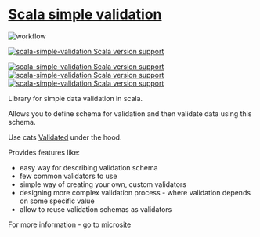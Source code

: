 # [Scala simple validation](https://plmuninn.github.io/scala-simple-validation/)

![workflow](https://github.com/plmuninn/scala-simple-validation/actions/workflows/ci.yml/badge.svg) 

[![scala-simple-validation Scala version support](https://index.scala-lang.org/plmuninn/scala-simple-validation/scala-simple-validation/latest.svg)](https://index.scala-lang.org/plmuninn/scala-simple-validation/scala-simple-validation)

[![scala-simple-validation Scala version support](https://index.scala-lang.org/plmuninn/scala-simple-validation/scala-simple-validation/latest-by-scala-version.svg?platform=jvm)](https://index.scala-lang.org/plmuninn/scala-simple-validation/scala-simple-validation)
[![scala-simple-validation Scala version support](https://index.scala-lang.org/plmuninn/scala-simple-validation/scala-simple-validation/latest-by-scala-version.svg?platform=sjs1)](https://index.scala-lang.org/plmuninn/scala-simple-validation/scala-simple-validation)
[![scala-simple-validation Scala version support](https://index.scala-lang.org/plmuninn/scala-simple-validation/scala-simple-validation/latest-by-scala-version.svg?platform=native0.4)](https://index.scala-lang.org/plmuninn/scala-simple-validation/scala-simple-validation)

Library for simple data validation in scala.

Allows you to define schema for validation and then validate data using this schema.

Use cats [Validated](https://typelevel.org/cats/datatypes/validated.html) under the hood.

Provides features like:

* easy way for describing validation schema
* few common validators to use
* simple way of creating your own, custom validators
* designing more complex validation process - where validation depends on some specific value
* allow to reuse validation schemas as validators

For more information - go to [microsite](https://plmuninn.github.io/scala-simple-validation/)
